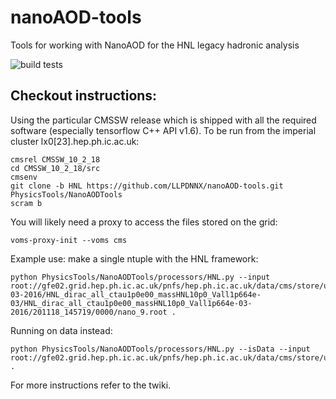 # nanoAOD-tools
Tools for working with NanoAOD for the HNL legacy hadronic analysis

![build tests](https://travis-ci.org/LLPDNNX/nanoAOD-tools.svg?branch=HNL)

## Checkout instructions:

Using the particular CMSSW release which is shipped with all the required software (especially tensorflow C++ API v1.6). To be run from the imperial cluster lx0[23].hep.ph.ic.ac.uk:

```
cmsrel CMSSW_10_2_18
cd CMSSW_10_2_18/src
cmsenv
git clone -b HNL https://github.com/LLPDNNX/nanoAOD-tools.git PhysicsTools/NanoAODTools
scram b
```

You will likely need a proxy to access the files stored on the grid:

```
voms-proxy-init --voms cms
```

Example use: make a single ntuple with the HNL framework:

```
python PhysicsTools/NanoAODTools/processors/HNL.py --input root://gfe02.grid.hep.ph.ic.ac.uk/pnfs/hep.ph.ic.ac.uk/data/cms/store/user/mkomm/HNL/NANOX_201117/HNL_dirac_all_ctau1p0e00_massHNL10p0_Vall1p664e-03-2016/HNL_dirac_all_ctau1p0e00_massHNL10p0_Vall1p664e-03/HNL_dirac_all_ctau1p0e00_massHNL10p0_Vall1p664e-03-2016/201118_145719/0000/nano_9.root .
```

Running on data instead:

```
python PhysicsTools/NanoAODTools/processors/HNL.py --isData --input root://gfe02.grid.hep.ph.ic.ac.uk/pnfs/hep.ph.ic.ac.uk/data/cms/store/user/mkomm/HNL/NANOX_201117/SingleMuon_Run2016H/SingleMuon/SingleMuon_Run2016H/201121_114955/0001/nano_1055.root .
```

For more instructions refer to the twiki.

